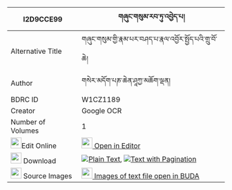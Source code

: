 |I2D9CCE99|གཞུང་གསུམ་རབ་ཏུ་འབྱེད་པ། 
| --- | --- 
|Alternative Title |གཞུང་གསུམ་གྱི་རྣམ་པར་བཤད་པ་རྣལ་འབྱོར་སྤྱོད་པའི་གྲུ་བོ་ཆེ།
|Author| གསེར་མདོག་པཎ་ཆེན་ཤཱཀྱ་མཆོག་ལྡན།
|BDRC ID | W1CZ1189
|Creator | Google OCR
|Number of Volumes| 1
|<img width="25" src="https://img.icons8.com/color/25/000000/edit-property.png">Edit Online| [<img width="25" src="https://avatars.githubusercontent.com/u/45091458?s=200&v=4"> Open in Editor](http://editor.openpecha.org/I2D9CCE99)
|<img width="25" src="https://img.icons8.com/fluent/48/000000/download-2.png"/>  Download | [![](https://img.icons8.com/color/20/000000/txt.png)Plain Text](https://github.com/Openpecha/I2D9CCE99/releases/download/v1/shyung_sum_rabtu_jepa_plain_I2D9CCE99.zip), [![](https://img.icons8.com/color/20/000000/txt.png)Text with Pagination](https://github.com/Openpecha/I2D9CCE99/releases/download/v1/shyung_sum_rabtu_jepa_pages_I2D9CCE99.zip)
|<img width="25" src="https://img.icons8.com/plasticine/100/000000/pictures-folder.png"/>  Source Images | [<img width="25" src="https://library.bdrc.io/icons/BUDA-small.svg"> Images of text file open in BUDA](https://library.bdrc.io/show/bdr:W1CZ1189)